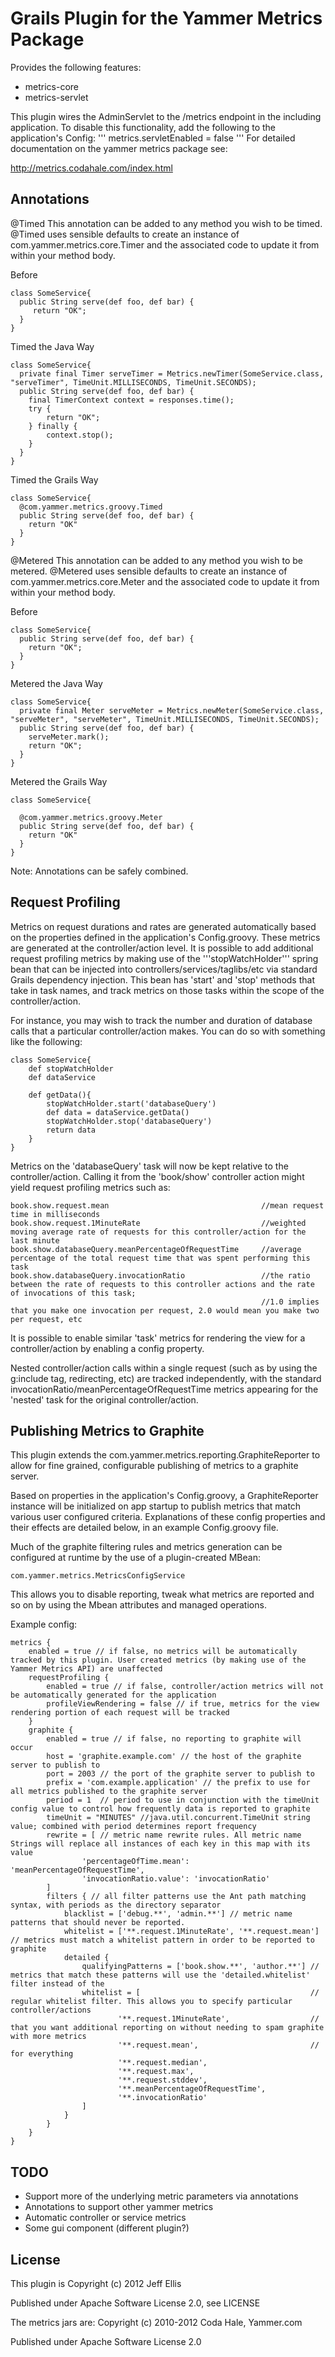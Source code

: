 Grails Plugin for the Yammer Metrics Package
=======

Provides the following features:
   * metrics-core
   * metrics-servlet

This plugin wires the AdminServlet to the /metrics endpoint in the including application. To disable this functionality,
add the following to the application's Config:
'''
    metrics.servletEnabled = false
'''
For detailed documentation on the yammer metrics package see:

http://metrics.codahale.com/index.html

Annotations
-------
@Timed
This annotation can be added to any method you wish to be timed.  @Timed uses sensible defaults to create an instance of
com.yammer.metrics.core.Timer and the associated code to update it from within your method body.

Before
```
class SomeService{
  public String serve(def foo, def bar) {
     return "OK";
  }
}
```

Timed the Java Way
```
class SomeService{
  private final Timer serveTimer = Metrics.newTimer(SomeService.class, "serveTimer", TimeUnit.MILLISECONDS, TimeUnit.SECONDS);
  public String serve(def foo, def bar) {
    final TimerContext context = responses.time();
    try {
        return "OK";
    } finally {
        context.stop();
    }
  }
}
```

Timed the Grails Way
```
class SomeService{
  @com.yammer.metrics.groovy.Timed
  public String serve(def foo, def bar) {
    return "OK"
  }
}
```

@Metered
This annotation can be added to any method you wish to be metered.  @Metered uses sensible defaults to create an instance of
com.yammer.metrics.core.Meter and the associated code to update it from within your method body.


Before
```
class SomeService{
  public String serve(def foo, def bar) {
    return "OK";
  }
}
```

Metered the Java Way
```
class SomeService{
  private final Meter serveMeter = Metrics.newMeter(SomeService.class, "serveMeter", "serveMeter", TimeUnit.MILLISECONDS, TimeUnit.SECONDS);
  public String serve(def foo, def bar) {
    serveMeter.mark();
    return "OK";
  }
}
```

Metered the Grails Way
```
class SomeService{

  @com.yammer.metrics.groovy.Meter
  public String serve(def foo, def bar) {
    return "OK"
  }
}
```

Note: Annotations can be safely combined.

Request Profiling
-------
Metrics on request durations and rates are generated automatically based on the properties defined in the application's Config.groovy.
These metrics are generated at the controller/action level. It is possible to add additional request profiling metrics by making use of the
'''stopWatchHolder''' spring bean that can be injected into controllers/services/taglibs/etc via standard Grails dependency injection.  This
bean has 'start' and 'stop' methods that take in task names, and track metrics on those tasks within the scope of the controller/action.

For instance, you may wish to track the number and duration of database calls that a particular controller/action makes. You can do so with something
like the following:

```
class SomeService{
    def stopWatchHolder
    def dataService

    def getData(){
        stopWatchHolder.start('databaseQuery')
        def data = dataService.getData()
        stopWatchHolder.stop('databaseQuery')
        return data
    }
}
```

Metrics on the 'databaseQuery' task will now be kept relative to the controller/action. Calling it from the 'book/show' controller action might yield
request profiling metrics such as:

```
book.show.request.mean                                  //mean request time in milliseconds
book.show.request.1MinuteRate                           //weighted moving average rate of requests for this controller/action for the last minute
book.show.databaseQuery.meanPercentageOfRequestTime     //average percentage of the total request time that was spent performing this task
book.show.databaseQuery.invocationRatio                 //the ratio between the rate of requests to this controller actions and the rate of invocations of this task;
                                                        //1.0 implies that you make one invocation per request, 2.0 would mean you make two per request, etc
```

It is possible to enable similar 'task' metrics for rendering the view for a controller/action by enabling a config property.

Nested controller/action calls within a single request (such as by using the g:include tag, redirecting, etc) are tracked independently, with the standard
invocationRatio/meanPercentageOfRequestTime metrics appearing for the 'nested' task for the original controller/action.

Publishing Metrics to Graphite
-------
This plugin extends the com.yammer.metrics.reporting.GraphiteReporter to allow for fine grained, configurable publishing of metrics to a graphite server.

Based on properties in the application's Config.groovy, a GraphiteReporter instance will be initialized on app startup to publish metrics that match
various user configured criteria.  Explanations of these config properties and their effects are detailed below, in an example Config.groovy file.

Much of the graphite filtering rules and metrics generation can be configured at runtime by the use of a plugin-created MBean:

```
com.yammer.metrics.MetricsConfigService
```

This allows you to disable reporting, tweak what metrics are reported and so on by using the Mbean attributes and managed operations.



Example config:
```
metrics {
    enabled = true // if false, no metrics will be automatically tracked by this plugin. User created metrics (by making use of the Yammer Metrics API) are unaffected
    requestProfiling {
        enabled = true // if false, controller/action metrics will not be automatically generated for the application
        profileViewRendering = false // if true, metrics for the view rendering portion of each request will be tracked
    }
    graphite {
        enabled = true // if false, no reporting to graphite will occur
        host = 'graphite.example.com' // the host of the graphite server to publish to
        port = 2003 // the port of the graphite server to publish to
        prefix = 'com.example.application' // the prefix to use for all metrics published to the graphite server
        period = 1  // period to use in conjunction with the timeUnit config value to control how frequently data is reported to graphite
        timeUnit = "MINUTES" //java.util.concurrent.TimeUnit string value; combined with period determines report frequency
        rewrite = [ // metric name rewrite rules. All metric name Strings will replace all instances of each key in this map with its value
                'percentageOfTime.mean': 'meanPercentageOfRequestTime',
                'invocationRatio.value': 'invocationRatio'
        ]
        filters { // all filter patterns use the Ant path matching syntax, with periods as the directory separator
            blacklist = ['debug.**', 'admin.**'] // metric name patterns that should never be reported.
            whitelist = ['**.request.1MinuteRate', '**.request.mean'] // metrics must match a whitelist pattern in order to be reported to graphite
            detailed {
                qualifyingPatterns = ['book.show.**', 'author.**'] // metrics that match these patterns will use the 'detailed.whitelist' filter instead of the
                whitelist = [                                      // regular whitelist filter. This allows you to specify particular controller/actions
                        '**.request.1MinuteRate',                  // that you want additional reporting on without needing to spam graphite with more metrics
                        '**.request.mean',                         // for everything
                        '**.request.median',
                        '**.request.max',
                        '**.request.stddev',
                        '**.meanPercentageOfRequestTime',
                        '**.invocationRatio'
                ]
            }
        }
    }
}
```



TODO
-------
 * Support more of the underlying metric parameters via annotations
 * Annotations to support other yammer metrics
 * Automatic controller or service metrics
 * Some gui component (different plugin?)


License
-------

This plugin is
 Copyright (c) 2012 Jeff Ellis

 Published under Apache Software License 2.0, see LICENSE

The metrics jars are:
 Copyright (c) 2010-2012 Coda Hale, Yammer.com

 Published under Apache Software License 2.0
